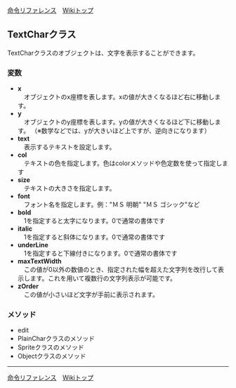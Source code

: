 
[命令リファレンス](./reference)&emsp;[Wikiトップ](./)

<title>命令リファレンス - TextChar</title>

## TextCharクラス
TextCharクラスのオブジェクトは、文字を表示することができます。

### 変数

- **x**  
&emsp;オブジェクトのx座標を表します。xの値が大きくなるほど右に移動します。
- **y**  
&emsp;オブジェクトのy座標を表します。yの値が大きくなるほど下に移動します。 （※数学などでは、yが大きいほど上ですが、逆向きになります）
- **text**  
&emsp;表示するテキストを設定します。
- **col**  
&emsp;テキストの色を指定します。色はcolorメソッドや色定数を使って指定します
- **size**  
&emsp;テキストの大きさを指定します。
- **font**  
&emsp;フォント名を指定します。例："ＭＳ 明朝" "ＭＳ ゴシック"など
- **bold**  
&emsp;1を指定すると太字になります。0で通常の書体です
- **italic**  
&emsp;1を指定すると斜体になります。0で通常の書体です
- **underLine**  
&emsp;1を指定すると下線付きになります。0で通常の書体です
- **maxTextWidth**  
&emsp;この値が0以外の数値のとき、指定された幅を超えた文字列を改行して表示します。これを用いて複数行の文字列表示が可能です。
- **zOrder**  
&emsp;この値が小さいほど文字が手前に表示されます。

### メソッド
- edit
- PlainCharクラスのメソッド
- Spriteクラスのメソッド
- Objectクラスのメソッド

***

[命令リファレンス](./reference)&emsp;[Wikiトップ](./)

